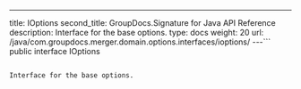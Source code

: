 ---
title: IOptions
second_title: GroupDocs.Signature for Java API Reference
description: Interface for the base options.
type: docs
weight: 20
url: /java/com.groupdocs.merger.domain.options.interfaces/ioptions/
---```
public interface IOptions
```

Interface for the base options.
